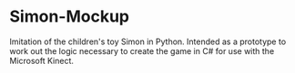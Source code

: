 # Simon-Mockup
Imitation of the children's toy Simon in Python. Intended as a prototype to work out the logic necessary to create the game in C# for use with the Microsoft Kinect.
